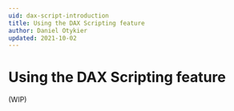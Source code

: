 ```yaml
---
uid: dax-script-introduction
title: Using the DAX Scripting feature
author: Daniel Otykier
updated: 2021-10-02
---
```

# Using the DAX Scripting feature
(WIP)